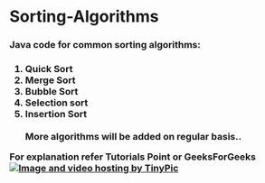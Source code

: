 # Sorting-Algorithms

<h3>Java code for common sorting algorithms:<h3>

1. Quick Sort    
2. Merge Sort
3. Bubble Sort
4. Selection sort
5. Insertion Sort
<br><br>More algorithms will be added on regular basis..<br>

For explanation refer <b>Tutorials Point</b> or <b>GeeksForGeeks</b>
<br>
<img ><a href="http://tinypic.com?ref=b9f490" target="_blank"><img src="http://i65.tinypic.com/b9f490.jpg" border="0" alt="Image and video hosting by TinyPic"></a></img>
